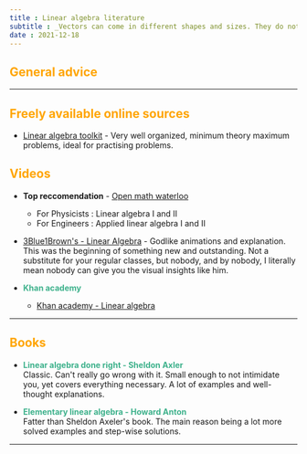 ```yaml
---
title : Linear algebra literature
subtitle : _Vectors can come in different shapes and sizes. They do not always have to be pointy._
date : 2021-12-18
---
```


## <span style="color:orange"> General advice </span>

<hr>

## <span style="color:orange">Freely available online sources </span>

- [Linear algebra toolkit](math24.net)  - Very well organized, minimum theory maximum problems, ideal for practising problems.

<!-- - [activecalculus.org](activecalculus.org) -->

<!-- - [betterexplained.com](betterexplained.com) -->

## <span style="color:orange">Videos</span>

- **Top reccomendation** - [Open math waterloo](https://open.math.uwaterloo.ca/)
  - For Physicists : Linear algebra I and II
  - For Engineers : Applied linear algebra I and II


- [3Blue1Brown's - Linear Algebra](https://www.youtube.com/playlist?list=PLZHQObOWTQDPD3MizzM2xVFitgF8hE_ab) - Godlike animations and explanation. This was the beginning of something new and outstanding. Not a substitute for your regular classes, but nobody, and by nobody, I literally mean nobody can give you the visual insights like him.

- <span style = "color:#3db18b"> **Khan academy** </span>

  - [Khan academy - Linear algebra](https://www.khanacademy.org/math/linear-algebra)

<hr>

## <span style="color:orange">Books </span>

- <span style = "color:#3db18b"> **Linear algebra done right - Sheldon Axler** </span> <br> Classic. Can't really go wrong with it. Small enough to not intimidate you, yet covers everything necessary. A lot of examples and well-thought explanations.

- <span style = "color:#3db18b">**Elementary linear algebra - Howard Anton**</span> <br>  Fatter than Sheldon Axeler's book. The main reason being a lot more solved examples and step-wise solutions.

<!-- - <span style = "color:#3db18b"> **Calculus - Spivak** </span> <br>A book that I would have enjoyed like I did SEH. Pretty standard again, one place where it seemed to cast shadow on my beloved SEH book is readability. -->

<!-- ## <span style="color:orange"> Advanced reference books - Real analysis? </span> -->

<hr>
